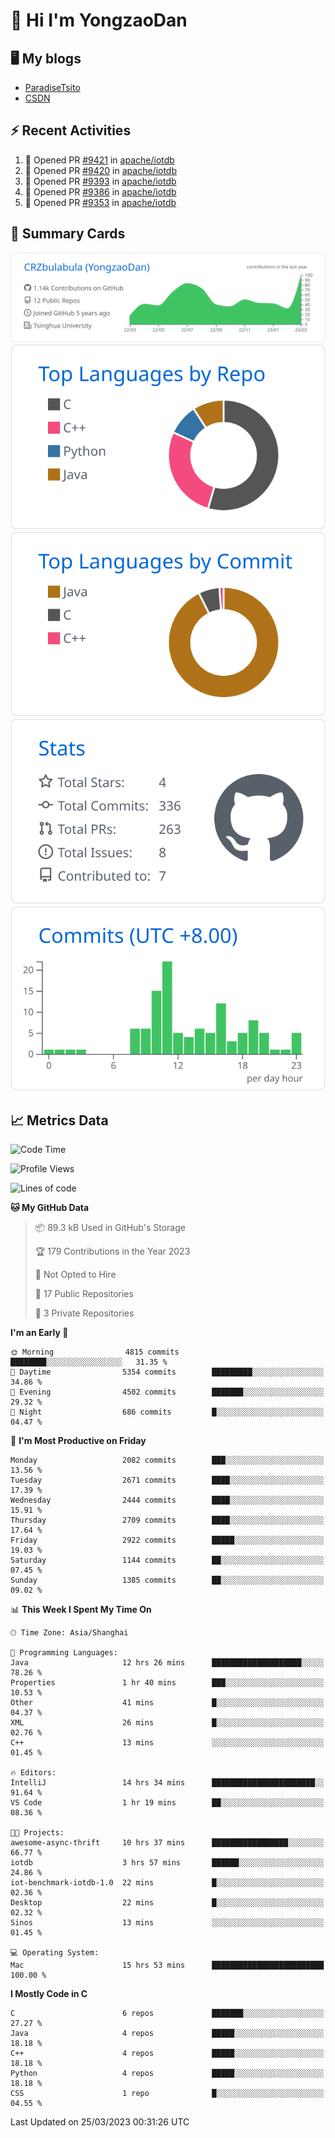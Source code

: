# 👋 Hi I'm YongzaoDan

## 🖥 My blogs
  + [ParadiseTsito](https://www.paradisetsito.love/)
  + [CSDN](https://blog.csdn.net/CRZbulabula?type=blog)

## ⚡ Recent Activities
<!--START_SECTION:activity-->
1. 💪 Opened PR [#9421](https://github.com/apache/iotdb/pull/9421) in [apache/iotdb](https://github.com/apache/iotdb)
2. 💪 Opened PR [#9420](https://github.com/apache/iotdb/pull/9420) in [apache/iotdb](https://github.com/apache/iotdb)
3. 💪 Opened PR [#9393](https://github.com/apache/iotdb/pull/9393) in [apache/iotdb](https://github.com/apache/iotdb)
4. 💪 Opened PR [#9386](https://github.com/apache/iotdb/pull/9386) in [apache/iotdb](https://github.com/apache/iotdb)
5. 💪 Opened PR [#9353](https://github.com/apache/iotdb/pull/9353) in [apache/iotdb](https://github.com/apache/iotdb)
<!--END_SECTION:activity-->

## 🎑 Summary Cards

[![](https://raw.githubusercontent.com/CRZbulabula/CRZbulabula/main/profile-summary-card-output/github/0-profile-details.svg)](https://github.com/vn7n24fzkq/github-profile-summary-cards)
[![](https://raw.githubusercontent.com/CRZbulabula/CRZbulabula/main/profile-summary-card-output/github/1-repos-per-language.svg)](https://github.com/vn7n24fzkq/github-profile-summary-cards) [![](https://raw.githubusercontent.com/CRZbulabula/CRZbulabula/main/profile-summary-card-output/github/2-most-commit-language.svg)](https://github.com/vn7n24fzkq/github-profile-summary-cards)
[![](https://raw.githubusercontent.com/CRZbulabula/CRZbulabula/main/profile-summary-card-output/github/3-stats.svg)](https://github.com/vn7n24fzkq/github-profile-summary-cards) [![](https://raw.githubusercontent.com/CRZbulabula/CRZbulabula/main/profile-summary-card-output/github/4-productive-time.svg)](https://github.com/vn7n24fzkq/github-profile-summary-cards)

## 📈 Metrics Data

<!--START_SECTION:waka-->
![Code Time](http://img.shields.io/badge/Code%20Time-21%20hrs%209%20mins-blue)

![Profile Views](http://img.shields.io/badge/Profile%20Views-477-blue)

![Lines of code](https://img.shields.io/badge/From%20Hello%20World%20I%27ve%20Written-14.7%20million%20lines%20of%20code-blue)

**🐱 My GitHub Data** 

> 📦 89.3 kB Used in GitHub's Storage 
 > 
> 🏆 179 Contributions in the Year 2023
 > 
> 🚫 Not Opted to Hire
 > 
> 📜 17 Public Repositories 
 > 
> 🔑 3 Private Repositories 
 > 
**I'm an Early 🐤** 

```text
🌞 Morning                4815 commits        ████████░░░░░░░░░░░░░░░░░   31.35 % 
🌆 Daytime                5354 commits        █████████░░░░░░░░░░░░░░░░   34.86 % 
🌃 Evening                4502 commits        ███████░░░░░░░░░░░░░░░░░░   29.32 % 
🌙 Night                  686 commits         █░░░░░░░░░░░░░░░░░░░░░░░░   04.47 % 
```
📅 **I'm Most Productive on Friday** 

```text
Monday                   2082 commits        ███░░░░░░░░░░░░░░░░░░░░░░   13.56 % 
Tuesday                  2671 commits        ████░░░░░░░░░░░░░░░░░░░░░   17.39 % 
Wednesday                2444 commits        ████░░░░░░░░░░░░░░░░░░░░░   15.91 % 
Thursday                 2709 commits        ████░░░░░░░░░░░░░░░░░░░░░   17.64 % 
Friday                   2922 commits        █████░░░░░░░░░░░░░░░░░░░░   19.03 % 
Saturday                 1144 commits        ██░░░░░░░░░░░░░░░░░░░░░░░   07.45 % 
Sunday                   1385 commits        ██░░░░░░░░░░░░░░░░░░░░░░░   09.02 % 
```


📊 **This Week I Spent My Time On** 

```text
🕑︎ Time Zone: Asia/Shanghai

💬 Programming Languages: 
Java                     12 hrs 26 mins      ████████████████████░░░░░   78.26 % 
Properties               1 hr 40 mins        ███░░░░░░░░░░░░░░░░░░░░░░   10.53 % 
Other                    41 mins             █░░░░░░░░░░░░░░░░░░░░░░░░   04.37 % 
XML                      26 mins             █░░░░░░░░░░░░░░░░░░░░░░░░   02.76 % 
C++                      13 mins             ░░░░░░░░░░░░░░░░░░░░░░░░░   01.45 % 

🔥 Editors: 
IntelliJ                 14 hrs 34 mins      ███████████████████████░░   91.64 % 
VS Code                  1 hr 19 mins        ██░░░░░░░░░░░░░░░░░░░░░░░   08.36 % 

🐱‍💻 Projects: 
awesome-async-thrift     10 hrs 37 mins      █████████████████░░░░░░░░   66.77 % 
iotdb                    3 hrs 57 mins       ██████░░░░░░░░░░░░░░░░░░░   24.86 % 
iot-benchmark-iotdb-1.0  22 mins             █░░░░░░░░░░░░░░░░░░░░░░░░   02.36 % 
Desktop                  22 mins             █░░░░░░░░░░░░░░░░░░░░░░░░   02.32 % 
Sinos                    13 mins             ░░░░░░░░░░░░░░░░░░░░░░░░░   01.45 % 

💻 Operating System: 
Mac                      15 hrs 53 mins      █████████████████████████   100.00 % 
```

**I Mostly Code in C** 

```text
C                        6 repos             ███████░░░░░░░░░░░░░░░░░░   27.27 % 
Java                     4 repos             █████░░░░░░░░░░░░░░░░░░░░   18.18 % 
C++                      4 repos             █████░░░░░░░░░░░░░░░░░░░░   18.18 % 
Python                   4 repos             █████░░░░░░░░░░░░░░░░░░░░   18.18 % 
CSS                      1 repo              █░░░░░░░░░░░░░░░░░░░░░░░░   04.55 % 
```




 Last Updated on 25/03/2023 00:31:26 UTC
<!--END_SECTION:waka-->

